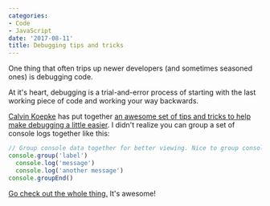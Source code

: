 ```yaml
---
categories:
- Code
- JavaScript
date: '2017-08-11'
title: Debugging tips and tricks
---
```


One thing that often trips up newer developers (and sometimes seasoned ones) is debugging code.

At it's heart, debugging is a trial-and-error process of starting with the last working piece of code and working your way backwards.

[Calvin Koepke](https://calvinkoepke.com/) has put together [an awesome set of tips and tricks to help make debugging a little easier](https://gist.github.com/cjkoepke/aadf9262b861f56cb26c67fa7bf36ab5). I didn't realize you can group a set of console logs together like this:

```javascript
// Group console data together for better viewing. Nice to group console logs together.
console.group('label')
  console.log('message')
  console.log('another message')
console.groupEnd()
```

[Go check out the whole thing.](https://gist.github.com/cjkoepke/aadf9262b861f56cb26c67fa7bf36ab5) It's awesome!